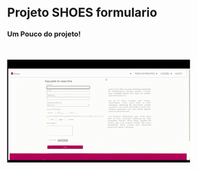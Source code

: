 <h1> Projeto SHOES formulario</h1>

<h3>Um Pouco do projeto!</h3><br><br>
<img src="/img/gif pagina.gif" alt="">